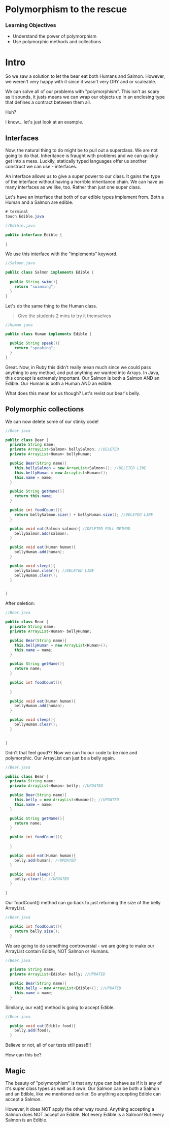# Polymorphism to the rescue

### Learning Objectives

- Understand the power of polymorphism
- Use polymorphic methods and collections

# Intro

So we saw a solution to let the bear eat both Humans and Salmon. However, we weren't very happy with it since it wasn't very DRY and or scaleable. 

We can solve all of our problems with "polymorphism". This isn't as scary as it sounds, it justs means we can wrap our objects up in an enclosing type that defines a contract between them all. 

Huh?

I know... let's just look at an example.

## Interfaces

Now, the natural thing to do might be to pull out a superclass. We are not going to do that. Inheritance is fraught with problems and we can quickly get into a mess. Luckily, statically typed languages offer us another construct we can use - interfaces.

An interface allows us to give a super power to our class. It gains the type of the interface without having a horrible inheritance chain. We can have as many interfaces as we like, too. Rather than just one super class.

Let's have an interface that both of our edible types implement from. Both a Human and a Salmon are edible.

```java
# terminal
touch Edible.java
```

```java
//Edible.java

public interface Edible {
  
}
```

We use this interface with the "implements" keyword.

```java
//Salmon.java

public class Salmon implements Edible {
  
  public String swim(){
    return "swimming";
  }
}
```

Let's do the same thing to the Human class.

> Give the students 2 mins to try it themselves

```java
//Human.java

public class Human implements Edible {

  public String speak(){
    return "speaking";
  }
}
```

Great. Now, in Ruby this didn't really mean much since we could pass anything to any method, and put anything we wanted into Arrays. In Java, this concept is extremely important. Our Salmon is both a Salmon AND an Edible. Our Human is both a Human AND an edible.

What does this mean for us though? Let's revist our bear's belly.

## Polymorphic collections

We can now delete some of our stinky code!

```java
//Bear.java

public class Bear {
  private String name;
  private ArrayList<Salmon> bellySalmon; //DELETED
  private ArrayList<Human> bellyHuman;

  public Bear(String name){
    this.bellySalmon = new ArrayList<Salmon>(); //DELETED LINE
    this.bellyHuman = new ArrayList<Human>();
    this.name = name;
  }

  public String getName(){
    return this.name;
  }

  public int foodCount(){
    return bellySalmon.size() + bellyHuman.size(); //DELETED LINE
  }

  public void eat(Salmon salmon){ //DELETED FULL METHOD
    bellySalmon.add(salmon);
  }

  public void eat(Human human){
    bellyHuman.add(human);
  }

  public void sleep(){
    bellySalmon.clear(); //DELETED LINE
    bellyHuman.clear();
  }


}
```
After deletion:

```java
//Bear.java

public class Bear {
  private String name;
  private ArrayList<Human> bellyHuman;

  public Bear(String name){
    this.bellyHuman = new ArrayList<Human>();
    this.name = name;
  }

  public String getName(){
    return name;
  }

  public int foodCount(){
   
  }

  public void eat(Human human){
    bellyHuman.add(human);
  }

  public void sleep(){
    bellyHuman.clear();
  }


}

```

Didn't that feel good?? Now we can fix our code to be nice and polymorphic. Our ArrayList can just be a belly again.

```java
//Bear.java

public class Bear {
  private String name;
  private ArrayList<Human> belly; //UPDATED

  public Bear(String name){
    this.belly = new ArrayList<Human>(); //UPDATED
    this.name = name;
  }

  public String getName(){
    return name;
  }

  public int foodCount(){
   
  }

  public void eat(Human human){
    belly.add(human); //UPDATED
  }

  public void sleep(){
    belly.clear(); //UPDATED
  }

}

```

Our foodCount() method can go back to just returning the size of the belly ArrayList.

```java
//Bear.java

  public int foodCount(){
    return belly.size();
  }
```

We are going to do something controversial - we are going to make our ArrayList contain Edible, NOT Salmon or Humans.

```java
//Bear.java

  private String name;
  private ArrayList<Edible> belly; //UPDATED

  public Bear(String name){
    this.belly = new ArrayList<Edible>(); //UPDATED
    this.name = name;
  }

```
Similarly, our eat() method is going to accept Edible.

```java
//Bear.java

  public void eat(Edible food){
    belly.add(food);
  }
```

Believe or not, all of our tests still pass!!!!

How can this be?

## Magic

The beauty of "polymorphism" is that any type can behave as if it is any of it's super class types as well as it own. Our Salmon can be both a Salmon and an Edible, like we mentioned earlier. So anything accepting Edible can accept a Salmon. 

However, it does NOT apply the other way round. Anything accepting a Salmon does NOT accept an Edible. Not every Edible is a Salmon! But every Salmon is an Edible.
